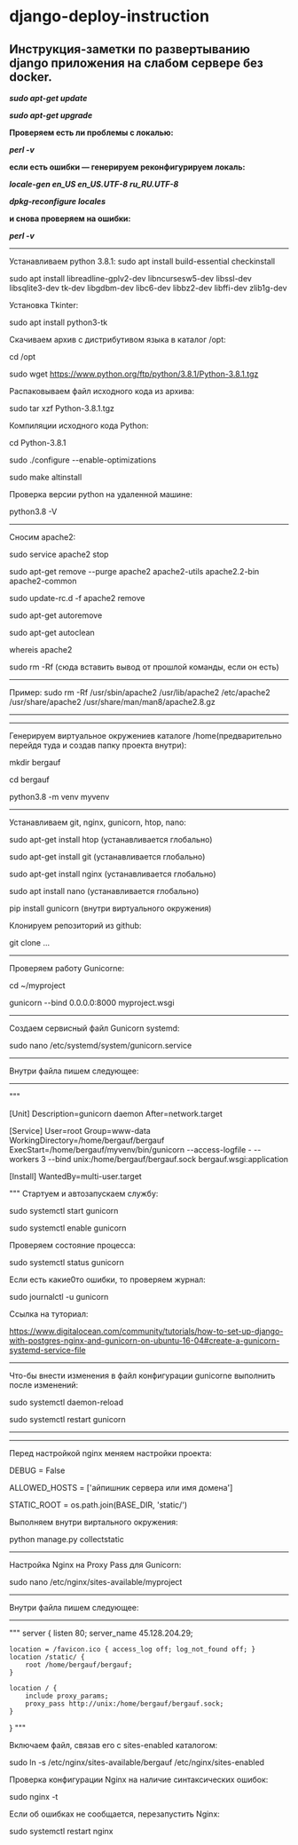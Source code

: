 # django-deploy-instruction
## Инструкция-заметки по развертыванию django приложения на слабом сервере без docker.

***sudo apt-get update***

***sudo apt-get upgrade***

**Проверяем есть ли проблемы с локалью:**

***perl -v***

**если есть ошибки — генерируем реконфигурируем локаль:**

***locale-gen en_US en_US.UTF-8 ru_RU.UTF-8***

***dpkg-reconfigure locales***

**и снова проверяем на ошибки:**

***perl -v***
____________________________

Устанавливаем python 3.8.1:
sudo apt install build-essential checkinstall

sudo apt install libreadline-gplv2-dev libncursesw5-dev libssl-dev libsqlite3-dev tk-dev libgdbm-dev libc6-dev libbz2-dev libffi-dev zlib1g-dev

Установка Tkinter:

sudo apt install python3-tk

Скачиваем архив с дистрибутивом языка в каталог /opt:

cd /opt

sudo wget https://www.python.org/ftp/python/3.8.1/Python-3.8.1.tgz

Распаковываем файл исходного кода из архива:

sudo tar xzf Python-3.8.1.tgz

Компиляции исходного кода Python:

cd Python-3.8.1

sudo ./configure --enable-optimizations

sudo make altinstall

Проверка версии python на удаленной машине:

python3.8 -V
____________________________

Сносим apache2:

sudo service apache2 stop

sudo apt-get remove --purge apache2 apache2-utils apache2.2-bin apache2-common

sudo update-rc.d -f apache2 remove

sudo apt-get autoremove

sudo apt-get autoclean

whereis apache2

sudo rm -Rf (сюда вставить вывод от прошлой команды, если он есть)

**********
Пример: sudo rm -Rf /usr/sbin/apache2 /usr/lib/apache2 /etc/apache2 /usr/share/apache2 /usr/share/man/man8/apache2.8.gz
**********
____________________________

Генерируем виртуальное окружениев каталоге /home(предварительно перейдя туда и создав папку проекта внутри):

mkdir bergauf

cd bergauf

python3.8 -m venv myvenv
____________________________

Устанавливаем git, nginx, gunicorn, htop, nano:

sudo apt-get install htop   (устанавливается глобально)

sudo apt-get install git   (устанавливается глобально)

sudo apt-get install nginx   (устанавливается глобально)

sudo apt install nano   (устанавливается глобально)

pip install gunicorn   (внутри виртуального окружения)

Клонируем репозиторий из github:

git clone ...
____________________________

Проверяем работу Gunicorne:

cd ~/myproject

gunicorn --bind 0.0.0.0:8000 myproject.wsgi

____________________________

Создаем сервисный файл Gunicorn systemd:

sudo nano /etc/systemd/system/gunicorn.service

**********
Внутри файла пишем следующее:
**********

"""

[Unit]
Description=gunicorn daemon
After=network.target

[Service]
User=root
Group=www-data
WorkingDirectory=/home/bergauf/bergauf
ExecStart=/home/bergauf/myvenv/bin/gunicorn --access-logfile - --workers 3 --bind unix:/home/bergauf/bergauf.sock bergauf.wsgi:application

[Install]
WantedBy=multi-user.target

"""
Стартуем и автозапускаем службу:

sudo systemctl start gunicorn

sudo systemctl enable gunicorn

Проверяем состояние процесса:

sudo systemctl status gunicorn

Если есть какие0то ошибки, то проверяем журнал:

sudo journalctl -u gunicorn

Ссылка на туториал:

https://www.digitalocean.com/community/tutorials/how-to-set-up-django-with-postgres-nginx-and-gunicorn-on-ubuntu-16-04#create-a-gunicorn-systemd-service-file

**********
Что-бы внести изменения в файл конфигурации gunicorne выполнить после изменений:

sudo systemctl daemon-reload

sudo systemctl restart gunicorn
**********

____________________________

Перед настройкой nginx меняем настройки проекта:

DEBUG = False

ALLOWED_HOSTS = ['айпишник сервера или имя домена']

STATIC_ROOT = os.path.join(BASE_DIR, 'static/')

Выполняем внутри виртального окружения:

python manage.py collectstatic
____________________________

Настройка Nginx на Proxy Pass для Gunicorn:

sudo nano /etc/nginx/sites-available/myproject

**********
Внутри файла пишем следующее:
**********

"""
server {
    listen 80;
    server_name 45.128.204.29;

    location = /favicon.ico { access_log off; log_not_found off; }
    location /static/ {
        root /home/bergauf/bergauf;
    }

    location / {
        include proxy_params;
        proxy_pass http://unix:/home/bergauf/bergauf.sock;
    }
}
"""

Включаем файл, связав его с sites-enabled каталогом:

sudo ln -s /etc/nginx/sites-available/bergauf /etc/nginx/sites-enabled

Проверка конфигурации Nginx на наличие синтаксических ошибок:

sudo nginx -t

Если об ошибках не сообщается, перезапустить Nginx:

sudo systemctl restart nginx
